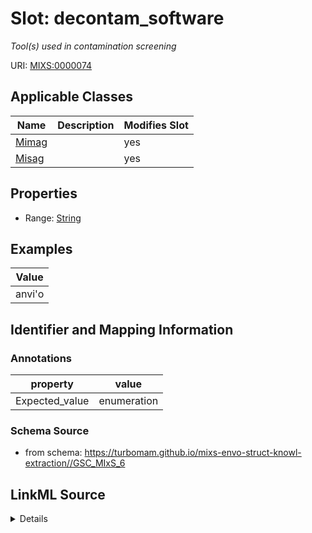 # Slot: decontam_software


_Tool(s) used in contamination screening_



URI: [MIXS:0000074](https://w3id.org/mixs/0000074)



<!-- no inheritance hierarchy -->




## Applicable Classes

| Name | Description | Modifies Slot |
| --- | --- | --- |
[Mimag](Mimag.md) |  |  yes  |
[Misag](Misag.md) |  |  yes  |







## Properties

* Range: [String](String.md)






## Examples

| Value |
| --- |
| anvi'o |

## Identifier and Mapping Information





### Annotations

| property | value |
| --- | --- |
| Expected_value | enumeration |



### Schema Source


* from schema: https://turbomam.github.io/mixs-envo-struct-knowl-extraction//GSC_MIxS_6




## LinkML Source

<details>
```yaml
name: decontam_software
annotations:
  Expected_value:
    tag: Expected_value
    value: enumeration
description: Tool(s) used in contamination screening
title: decontamination software
notes:
- software
examples:
- value: anvi'o
in_subset:
- sequencing
from_schema: https://turbomam.github.io/mixs-envo-struct-knowl-extraction//GSC_MIxS_6
rank: 1000
string_serialization: '[checkm/refinem|anvi''o|prodege|bbtools:decontaminate.sh|acdc|combination]'
slot_uri: MIXS:0000074
multivalued: false
alias: decontam_software
domain_of:
- Mimag
- Misag
range: string

```
</details>